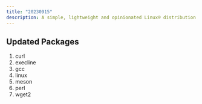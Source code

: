 ```yaml
---
title: "20230915"
description: A simple, lightweight and opinionated Linux® distribution based on musl libc and toybox
---
```


## Updated Packages
1. curl
2. execline
3. gcc
4. linux
5. meson
6. perl
7. wget2
